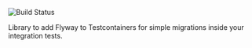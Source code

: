 ![Build Status](https://github.com/patrob/testcontainers-dotnet-flyway/actions/workflows/ci.yml/badge.svg)

Library to add Flyway to Testcontainers for simple migrations inside your integration tests.
